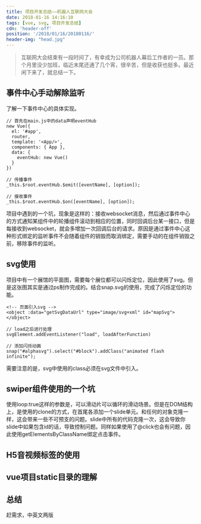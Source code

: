 ```yaml
---
title: 项目开发总结——机器人互联网大会
date: 2018-01-16 14:16:10
tags: [vue, svg, 项目开发总结]
cdn: 'header-off'
position: '/2018/01/16/20180116/'
header-img: "head.jpg"
---
```


> 互联网大会结束有一段时间了，有幸成为公司机器人幕后工作者的一员。那个月里没少加班，临近末尾还通了几个宵，很辛苦，但是收获也挺多。最近闲下来了，就总结一下。

## 事件中心手动解除监听

了解一下事件中心的具体实现。

```
// 首先在main.js中的data声明eventHub
new Vue({
  el: '#app',
  router,
  template: '<App/>',
  components: { App },
  data: {
    eventHub: new Vue()
  }
})

// 传播事件
_this.$root.eventHub.$emit([eventName], [option]);

// 接收事件
_this.$root.eventHub.$on([eventName], [option]);
```

项目中遇到的一个坑，现象是这样的：接收websocket消息，然后通过事件中心的方式通知某组件中的轮播组件滚动到相应的位置，同时回调后台某一接口，但是每接收到websocket，就会多增加一次回调后台的请求。原因是通过事件中心这种形式绑定的监听事件不会随着组件的销毁而取消绑定，需要手动的在组件销毁之前，移除事件的监听。

## svg使用

项目中有一个展馆的平面图，需要每个展位都可以闪烁定位，因此使用了svg。但是这张图其实是通过ps制作完成的。结合snap.svg的使用，完成了闪烁定位的功能。

```
<!-- 页面引入svg -->
<object :data="getSvgDataUrl" type="image/svg+xml" id="mapSvg"></object>

// load之后进行处理
svgElement.addEventListener("load", loadAfterFunction)

// 添加闪烁动画
snap("#alphasvg").select("#block").addClass("animated flash infinite");
```

需要注意的是，svg中使用的class必须在svg文件中引入。

## swiper组件使用的一个坑

使用loop:true这样的参数是，可以滑动片可以循环的滑动场景。但是在DOM结构上，是使用的clone的方式，在首尾各添加一个slide单元。和任何的对象克隆一样，这会带来一些不可预支的问题。slide中所有的代码克隆一次，这会导致你slide中如果包含id的话，导致控制问题。同样如果使用了@click也会有问题，因此使用getElementsByClassName绑定点击事件。

## H5音视频标签的使用

## vue项目static目录的理解

## 总结

赶需求，中英文两版